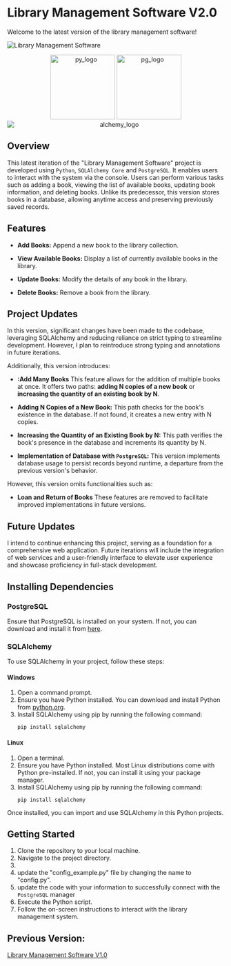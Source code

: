 # Library Management Software V2.0

Welcome to the latest version of the library management software!

![Library Management Software](https://miro.medium.com/v2/resize:fit:1200/1*4GUqSsl4hkvUOPi_K3poVA.png)

<div align="center">
    <img width="150" src="https://i.imgur.com/dca7pcI.png" alt="py_logo">
    <img width="150" src="https://www.postgresql.org/media/img/about/press/elephant.png" alt="pg_logo">
    <img src="https://www.sqlalchemy.org/img/sqla_logo.png" alt="alchemy_logo" style="display:block;margin:auto;">
</div>


## Overview

This latest iteration of the "Library Management Software" project is developed using `Python`, `SQLAlchemy Core` and `PostgreSQL`. It enables users to interact with the system via the console.
Users can perform various tasks such as adding a book, viewing the list of available books, updating book information, and deleting books. Unlike its predecessor,
this version stores books in a database, allowing anytime access and preserving previously saved records.


## Features

- **Add Books:** Append a new book to the library collection.
  
- **View Available Books:** Display a list of currently available books in the library.
  
- **Update Books:** Modify the details of any book in the library.
  
- **Delete Books:** Remove a book from the library.

## Project Updates

In this version, significant changes have been made to the codebase, leveraging SQLAlchemy and reducing reliance on strict typing to streamline development. However, I plan to reintroduce strong typing and annotations in future iterations.

Additionally, this version introduces:

- **:Add Many Books**
  This feature allows for the addition of multiple books at once. It offers two paths: **adding N copies of a new book** or **increasing the quantity of an existing book by N**.

- **Adding N Copies of a New Book:**
  This path checks for the book's existence in the database. If not found, it creates a new entry with N copies.

- **Increasing the Quantity of an Existing Book by N:**
  This path verifies the book's presence in the database and increments its quantity by N.

- **Implementation of Database with `PostgreSQL`:**
  This version implements database usage to persist records beyond runtime, a departure from the previous version's behavior.

However, this version omits functionalities such as:

- **Loan and Return of Books**
  These features are removed to facilitate improved implementations in future versions.

## Future Updates

I intend to continue enhancing this project, serving as a foundation for a comprehensive web application. Future iterations will include the integration of web services and a user-friendly interface to elevate user experience and showcase proficiency in full-stack development.


## Installing Dependencies

### PostgreSQL

Ensure that PostgreSQL is installed on your system. If not, you can download and install it from [here](https://www.postgresql.org/download/).

### SQLAlchemy

To use SQLAlchemy in your project, follow these steps:

#### Windows

1. Open a command prompt.
2. Ensure you have Python installed. You can download and install Python from [python.org](https://www.python.org/downloads/).
3. Install SQLAlchemy using pip by running the following command:
    ```
    pip install sqlalchemy
    ```

#### Linux

1. Open a terminal.
2. Ensure you have Python installed. Most Linux distributions come with Python pre-installed. If not, you can install it using your package manager.
3. Install SQLAlchemy using pip by running the following command:
    ```
    pip install sqlalchemy
    ```

Once installed, you can import and use SQLAlchemy in this Python projects.

## Getting Started

1. Clone the repository to your local machine.
2. Navigate to the project directory.
3. 
4. update the "config_example.py" file by changing the name to "config.py".
5. update the code with your information to successfully connect with the `PostgreSQL` manager
6. Execute the Python script.
7. Follow the on-screen instructions to interact with the library management system.


## Previous Version:

[Library Management Software V1.0](https://github.com/LASM24/library_management_software_V1.0)
